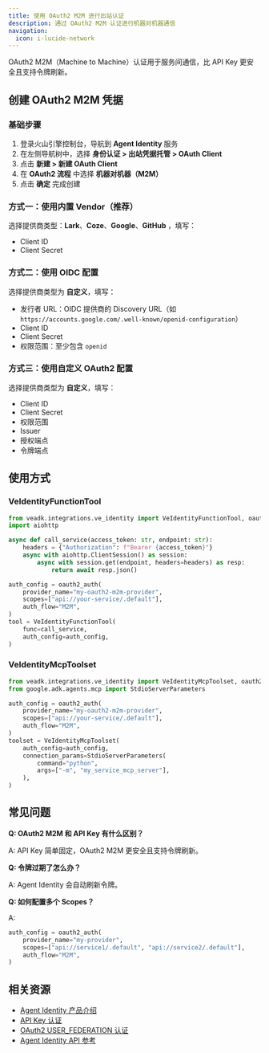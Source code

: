 ```yaml
---
title: 使用 OAuth2 M2M 进行出站认证
description: 通过 OAuth2 M2M 认证进行机器对机器通信
navigation:
  icon: i-lucide-network
---
```


OAuth2 M2M（Machine to Machine）认证用于服务间通信，比 API Key 更安全且支持令牌刷新。

## 创建 OAuth2 M2M 凭据

### 基础步骤

1. 登录火山引擎控制台，导航到 **Agent Identity** 服务
2. 在左侧导航树中，选择 **身份认证 > 出站凭据托管 > OAuth Client**
3. 点击 **新建 > 新建 OAuth Client**
4. 在 **OAuth2 流程** 中选择 **机器对机器（M2M）**
5. 点击 **确定** 完成创建

### 方式一：使用内置 Vendor（推荐）

选择提供商类型：**Lark**、**Coze**、**Google**、**GitHub** ，填写：
- Client ID
- Client Secret

### 方式二：使用 OIDC 配置

选择提供商类型为 **自定义**，填写：
- 发行者 URL：OIDC 提供商的 Discovery URL（如 `https://accounts.google.com/.well-known/openid-configuration`）
- Client ID
- Client Secret
- 权限范围：至少包含 `openid`

### 方式三：使用自定义 OAuth2 配置

选择提供商类型为 **自定义**，填写：
- Client ID
- Client Secret
- 权限范围
- Issuer
- 授权端点
- 令牌端点

## 使用方式

### VeIdentityFunctionTool

```python
from veadk.integrations.ve_identity import VeIdentityFunctionTool, oauth2_auth
import aiohttp

async def call_service(access_token: str, endpoint: str):
    headers = {"Authorization": f"Bearer {access_token}"}
    async with aiohttp.ClientSession() as session:
        async with session.get(endpoint, headers=headers) as resp:
            return await resp.json()

auth_config = oauth2_auth(
    provider_name="my-oauth2-m2m-provider",
    scopes=["api://your-service/.default"],
    auth_flow="M2M",
)
tool = VeIdentityFunctionTool(
    func=call_service,
    auth_config=auth_config,
)
```

### VeIdentityMcpToolset

```python
from veadk.integrations.ve_identity import VeIdentityMcpToolset, oauth2_auth
from google.adk.agents.mcp import StdioServerParameters

auth_config = oauth2_auth(
    provider_name="my-oauth2-m2m-provider",
    scopes=["api://your-service/.default"],
    auth_flow="M2M",
)
toolset = VeIdentityMcpToolset(
    auth_config=auth_config,
    connection_params=StdioServerParameters(
        command="python",
        args=["-m", "my_service_mcp_server"],
    ),
)
```

## 常见问题

**Q: OAuth2 M2M 和 API Key 有什么区别？**

A: API Key 简单固定，OAuth2 M2M 更安全且支持令牌刷新。

**Q: 令牌过期了怎么办？**

A: Agent Identity 会自动刷新令牌。

**Q: 如何配置多个 Scopes？**

A: 
```python
auth_config = oauth2_auth(
    provider_name="my-provider",
    scopes=["api://service1/.default", "api://service2/.default"],
    auth_flow="M2M",
)
```

## 相关资源

- [Agent Identity 产品介绍](./1.agent-identity-intro.md)
- [API Key 认证](./2.api-key-outbound.md)
- [OAuth2 USER_FEDERATION 认证](./4.oauth2-user-federation-outbound.md)
- [Agent Identity API 参考](https://www.volcengine.com/docs/6758/1261038)


